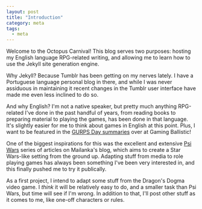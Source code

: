 ```yaml
---
layout: post
title: "Introduction"
category: meta
tags:
  - meta
---
```


Welcome to the Octopus Carnival! This blog serves two purposes: hosting my
English language RPG-related writing, and allowing me to learn how to use the
Jekyll site generation engine.

Why Jekyll? Because Tumblr has been getting on my nerves lately. I have a
Portuguese language personal blog in there, and while I was never assiduous in
maintaining it recent changes in the Tumblr user interface have made me even
less inclined to do so.

And why English? I'm not a native speaker, but pretty much anything RPG-related
I've done in the past handful of years, from reading books to preparing material
to playing the games, has been done in that language. It's slightly easier for
me to think about games in English at this point. Plus, I want to be featured in
the [GURPS Day summaries][gurps-day] over at Gaming Ballistic!

One of the biggest inspirations for this was the excellent and extensive
[Psi Wars][psi-wars] series of articles on Mailanka's blog, which aims to create
a Star Wars-like setting from the ground up. Adapting stuff from media to role
playing games has always been something I've been very interested in, and this
finally pushed me to try it publically.

As a first project, I intend to adapt some stuff from the Dragon's Dogma video
game. I _think_ it will be relatively easy to do, and a smaller task than Psi
Wars, but time will see if I'm wrong. In addition to that, I'll post other stuff
as it comes to me, like one-off characters or rules.

[gurps-day]: https://gamingballistic.blogspot.com.br/p/gurps-day.html
[psi-wars]: https://mailanka.blogspot.com.br/2016/07/a-psi-wars-primer.html

